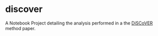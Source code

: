 # discover
A Notebook Project detailing the analysis performed in a the [DiSCoVER](http://clincancerres.aacrjournals.org/content/early/2016/03/24/1078-0432.CCR-15-3011) method paper.
